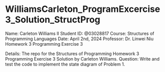 # WilliamsCarleton_ProgramExcercise3_Solution_StructProg
Name: Carleton Williams II
Student ID: @03028817
Course: Structures of Programming Languages
Date: April 2nd, 2024
Professor: Dr. Linwei Niu
Homework 3 Programming Exercise 3

Details:
The repo for the Structures of Programming Homework 3 Programming Exercise 3 Solution by Carleton Williams.
Question: Write and test the code to implement the state diagram of Problem 1.

